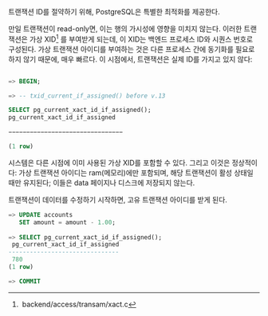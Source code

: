 트랜잭션 ID를 절약하기 위해, PostgreSQL은 특별한 최적화를 제공한다.

만일 트랜잭션이 read-only면, 이는 행의 가시성에 영향을 미치지 않는다.
이러한 트랜잭션은 가상 XID[^1] 를 부여받게 되는데, 이 XID는 백엔드 프로세스 ID와 시퀀스 번호로 구성된다.
가상 트랜잭션 아이디를 부여하는 것은 다른 프로세스 간에 동기화를 필요로 하지 않기 때문에, 매우 빠르다.
이 시점에서, 트랜잭션은 실제 ID를 가지고 있지 않다:

```sql

=> BEGIN;

=> -- txid_current_if_assigned() before v.13

SELECT pg_current_xact_id_if_assigned();
pg_current_xact_id_if_assigned

−−−−−−−−−−−−−−−−−−−−−−−−−−−−−−−−

(1 row)
```

시스템은 다른 시점에 이미 사용된 가상 XID를 포함할 수 있다.
그리고 이것은 정상적이다: 가상 트랜잭션 아이디는 ram(메모리)에만 포함되며, 해당 트랜잭션이 활성 상태일 때만 유지된다; 이들은 data 페이지나 디스크에 저장되지 않는다.

트랜잭션이 데이터를 수정하기 시작하면, 고유 트랜잭션 아이디를 받게 된다.

```sql
=> UPDATE accounts
   SET amount = amount - 1.00;
   
=> SELECT pg_current_xact_id_if_assigned();
 pg_current_xact_id_if_assigned 
-------------------------------
 780
(1 row)

=> COMMIT
```


[^1]: backend/access/transam/xact.c